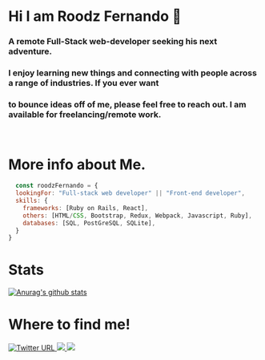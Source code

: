 # Hi I am Roodz Fernando 👋

### A remote Full-Stack web-developer seeking his next adventure.
### I enjoy learning new things and connecting with people across a range of industries. If you ever want 
### to bounce ideas off of me, please feel free to reach out. I am available for freelancing/remote work.
<br>

# More info about Me.

```js
  const roodzFernando = {
  lookingFor: "Full-stack web developer" || "Front-end developer",
  skills: {
    frameworks: [Ruby on Rails, React],
    others: [HTML/CSS, Bootstrap, Redux, Webpack, Javascript, Ruby],
    databases: [SQL, PostGreSQL, SQLite],
  }
}
```

# Stats

[![Anurag's github stats](https://github-readme-stats.vercel.app/api?username=roodzfernando&show_icons=true&theme=tokyonight)](https://github.com/anuraghazra/github-readme-stats)

# Where to find me!

<a href="https://twitter.com/RoodzFernando">
  <img alt="Twitter URL" src="https://img.shields.io/twitter/url?color=grey&label=Roodz%20Fernando&logo=Twitter&style=for-the-badge&url=https%3A%2F%2Ftwitter.com%2FRoodzFernando">
</a>

<a href="https://www.linkedin.com/in/roodz-fernando-fleurant/">
  <img src="https://img.shields.io/badge/linkedin-%230077B5.svg?&style=for-the-badge&logo=linkedin&logoColor=white" >
</a>

<a href="https://medium.com/@fleurantrfernando">
  <img src="https://img.shields.io/badge/medium-%2312100E.svg?&style=for-the-badge&logo=medium&logoColor=white" >
</a>


<!--
**RoodzFernando/RoodzFernando** is a ✨ _special_ ✨ repository because its `README.md` (this file) appears on your GitHub profile.

Here are some ideas to get you started:

- 🔭 I’m currently working on ...
- 🌱 I’m currently learning ...
- 👯 I’m looking to collaborate on ...
- 🤔 I’m looking for help with ...
- 💬 Ask me about ...
- 📫 How to reach me: ...
- 😄 Pronouns: ...
- ⚡ Fun fact: ...
-->
